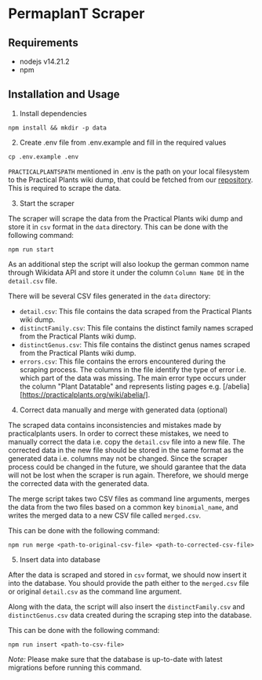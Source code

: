 # PermaplanT Scraper

## Requirements

-   nodejs v14.21.2
-   npm

## Installation and Usage

1. Install dependencies

```shell
npm install && mkdir -p data
```

2. Create .env file from .env.example and fill in the required values

```shell
cp .env.example .env
```

`PRACTICALPLANTSPATH` mentioned in .env is the path on your local filesystem to the Practical Plants wiki dump, that could be fetched from our [repository](https://github.com/ElektraInitiative/practicalplants). This is required to scrape the data.

3. Start the scraper

The scraper will scrape the data from the Practical Plants wiki dump and store it in `csv` format in the `data` directory. This can be done with the following command:

```shell
npm run start
```

As an additional step the script will also lookup the german common name through Wikidata API and store it under the column `Column Name DE` in the `detail.csv` file.

There will be several CSV files generated in the `data` directory:

-   `detail.csv`: This file contains the data scraped from the Practical Plants wiki dump.
-   `distinctFamily.csv`: This file contains the distinct family names scraped from the Practical Plants wiki dump.
-   `distinctGenus.csv`: This file contains the distinct genus names scraped from the Practical Plants wiki dump.
-   `errors.csv`: This file contains the errors encountered during the scraping process. The columns in the file identify the type of error i.e. which part of the data was missing. The main error type occurs under the column "Plant Datatable" and represents listing pages e.g. [/abelia][https://practicalplants.org/wiki/abelia/].

4. Correct data manually and merge with generated data (optional)

The scraped data contains inconsistencies and mistakes made by practicalplants users. In order to correct these mistakes, we need to manually correct the data i.e. copy the `detail.csv` file into a new file. The corrected data in the new file should be stored in the same format as the generated data i.e. columns may not be changed. Since the scraper process could be changed in the future, we should garantee that the data will not be lost when the scraper is run again. Therefore, we should merge the corrected data with the generated data.

The merge script takes two CSV files as command line arguments, merges the data from the two files based on a common key `binomial_name`, and writes the merged data to a new CSV file called `merged.csv`.

This can be done with the following command:

```shell
npm run merge <path-to-original-csv-file> <path-to-corrected-csv-file>
```

5. Insert data into database

After the data is scraped and stored in `csv` format, we should now insert it into the database. You should provide the path either to the `merged.csv` file or original `detail.csv` as the command line argument.

Along with the data, the script will also insert the `distinctFamily.csv` and `distinctGenus.csv` data created during the scraping step into the database.

This can be done with the following command:

```shell
npm run insert <path-to-csv-file>
```

_Note:_ Please make sure that the database is up-to-date with latest migrations before running this command.
